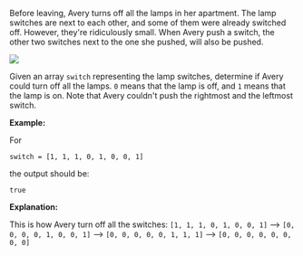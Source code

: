 Before leaving, Avery turns off all the lamps in her apartment. The lamp switches are next to each other, and some of them were already switched off. However, they're ridiculously small. When Avery push a switch, the other two switches next to the one she pushed, will also be pushed. 

![](http://u.cubeupload.com/hepta/switch.png)

Given an array `switch` representing the lamp switches, determine if Avery could turn off all the lamps. `0` means that the lamp is off, and `1` means that the lamp is on. Note that Avery couldn't push the rightmost and the leftmost switch.

__Example:__

For

```
switch = [1, 1, 1, 0, 1, 0, 0, 1]
```

the output should be:
```
true
```

__Explanation:__

This is how Avery turn off all the switches: 
`[1, 1, 1, 0, 1, 0, 0, 1]` --> `[0, 0, 0, 0, 1, 0, 0, 1]` --> `[0, 0, 0, 0, 0, 1, 1, 1]` --> `[0, 0, 0, 0, 0, 0, 0, 0]`

